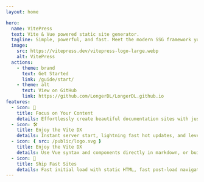 ```yaml
---
layout: home

hero:
  name: VitePress
  text: Vite & Vue powered static site generator.
  tagline: Simple, powerful, and fast. Meet the modern SSG framework you've always wanted.
  image:
    src: https://vitepress.dev/vitepress-logo-large.webp
    alt: VitePress
  actions:
    - theme: brand
      text: Get Started
      link: /guide/start/
    - theme: alt
      text: View on GitHub
      link: https://github.com/LongerDL/LongerDL.github.io
features:
  - icon: 📝
    title: Focus on Your Content
    details: Effortlessly create beautiful documentation sites with just markdown.
  - icon: 🛠️
    title: Enjoy the Vite DX
    details: Instant server start, lightning fast hot updates, and leverage Vite ecosystem plugins.
  - icon: { src: /public/logo.svg }
    title: Enjoy the Vite DX
    details: Use Vue syntax and components directly in markdown, or build custom themes with Vue.
  - icon: 🚀
    title: Ship Fast Sites
    details: Fast initial load with static HTML, fast post-load navigation with client-side routing.
---
```


<style>
:root {
  --vp-home-hero-name-color: transparent;
  --vp-home-hero-name-background: -webkit-linear-gradient(120deg, #bd34fe, #41d1ff);
}
</style>
